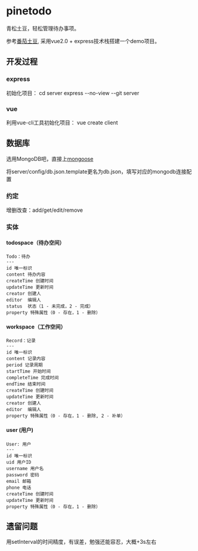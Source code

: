 # pinetodo

青松土豆，轻松管理待办事项。

参考[番茄土豆](https://pomotodo.com/), 采用vue2.0 + express技术栈搭建一个demo项目。


## 开发过程

### express

初始化项目：
cd server
express --no-view --git server

### vue

利用vue-cli工具初始化项目：
vue create client

## 数据库

选用MongoDB吧，直接上[mongoose](https://mongoosedoc.top/docs/index.html)

将server/config/db.json.template更名为db.json，填写对应的mongodb连接配置

### 约定

增删改查：add/get/edit/remove

### 实体

#### todospace（待办空间）

```
Todo：待办
---
id 唯一标识
content 待办内容
createTime 创建时间
updateTime 更新时间
creator 创建人
editor  编辑人
status  状态（1 - 未完成，2 - 完成）
property 特殊属性（0 - 存在，1 - 删除）
```

#### workspace（工作空间）

```
Record：记录
---
id 唯一标识
content 记录内容
period 记录周期
startTime 开始时间
completeTime 完成时间
endTime 结束时间
createTime 创建时间
updateTime 更新时间
creator 创建人
editor  编辑人
property 特殊属性（0 - 存在，1 - 删除, 2 - 补单）
```

#### user (用户)

```
User: 用户
---
id 唯一标识
uid 用户ID
username 用户名
password 密码
email 邮箱
phone 电话
createTime 创建时间
updateTime 更新时间
property 特殊属性（0 - 存在，1 - 删除）
```

## 遗留问题

用setInterval的时间精度，有误差，勉强还能容忍，大概+3s左右